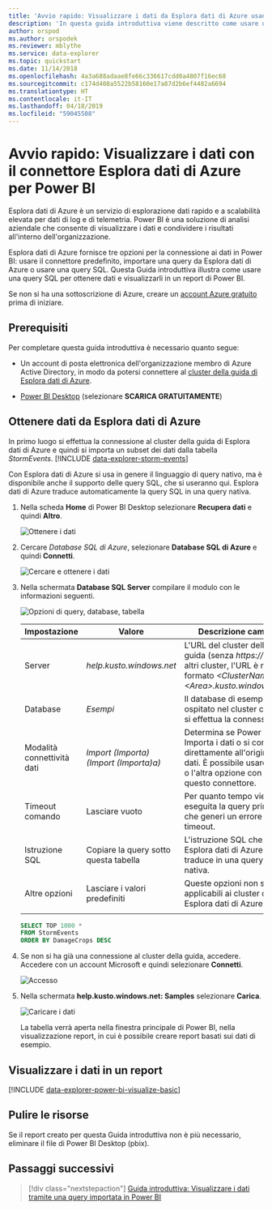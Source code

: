 ```yaml
---
title: 'Avvio rapido: Visualizzare i dati da Esplora dati di Azure usando una query SQL in Power BI'
description: 'In questa guida introduttiva viene descritto come usare una delle tre opzioni per la visualizzazione dei dati in Power BI: una query SQL su un cluster di Esplora dati di Azure.'
author: orspod
ms.author: orspodek
ms.reviewer: mblythe
ms.service: data-explorer
ms.topic: quickstart
ms.date: 11/14/2018
ms.openlocfilehash: 4a3a688adaae8fe66c336617cdd0a4807f16ec68
ms.sourcegitcommit: c174d408a5522b58160e17a87d2b6ef4482a6694
ms.translationtype: HT
ms.contentlocale: it-IT
ms.lasthandoff: 04/18/2019
ms.locfileid: "59045508"
---
```

# <a name="quickstart-visualize-data-using-the-azure-data-explorer-connector-for-power-bi"></a>Avvio rapido: Visualizzare i dati con il connettore Esplora dati di Azure per Power BI

Esplora dati di Azure è un servizio di esplorazione dati rapido e a scalabilità elevata per dati di log e di telemetria. Power BI è una soluzione di analisi aziendale che consente di visualizzare i dati e condividere i risultati all'interno dell'organizzazione.

Esplora dati di Azure fornisce tre opzioni per la connessione ai dati in Power BI: usare il connettore predefinito, importare una query da Esplora dati di Azure o usare una query SQL. Questa Guida introduttiva illustra come usare una query SQL per ottenere dati e visualizzarli in un report di Power BI.

Se non si ha una sottoscrizione di Azure, creare un [account Azure gratuito](https://azure.microsoft.com/free/) prima di iniziare.

## <a name="prerequisites"></a>Prerequisiti

Per completare questa guida introduttiva è necessario quanto segue:

* Un account di posta elettronica dell'organizzazione membro di Azure Active Directory, in modo da potersi connettere al [cluster della guida di Esplora dati di Azure](https://dataexplorer.azure.com/clusters/help/databases/samples).

* [Power BI Desktop](https://powerbi.microsoft.com/get-started/) (selezionare **SCARICA GRATUITAMENTE**)

## <a name="get-data-from-azure-data-explorer"></a>Ottenere dati da Esplora dati di Azure

In primo luogo si effettua la connessione al cluster della guida di Esplora dati di Azure e quindi si importa un subset dei dati dalla tabella *StormEvents*. [!INCLUDE [data-explorer-storm-events](../../includes/data-explorer-storm-events.md)]

Con Esplora dati di Azure si usa in genere il linguaggio di query nativo, ma è disponibile anche il supporto delle query SQL, che si useranno qui. Esplora dati di Azure traduce automaticamente la query SQL in una query nativa.

1. Nella scheda **Home** di Power BI Desktop selezionare **Recupera dati** e quindi **Altro**.

    ![Ottenere i dati](media/power-bi-sql-query/get-data-more.png)

1. Cercare *Database SQL di Azure*, selezionare **Database SQL di Azure** e quindi **Connetti**.

    ![Cercare e ottenere i dati](media/power-bi-sql-query/search-get-data.png)

1. Nella schermata **Database SQL Server** compilare il modulo con le informazioni seguenti.

    ![Opzioni di query, database, tabella](media/power-bi-sql-query/database-table-query.png)

    **Impostazione** | **Valore** | **Descrizione campo**
    |---|---|---|
    | Server | *help.kusto.windows.net* | L'URL del cluster della guida (senza *https://*). Per altri cluster, l'URL è nel formato *\<ClusterName\>.\<Area\>.kusto.windows.net*. |
    | Database | *Esempi* | Il database di esempio ospitato nel cluster con cui si effettua la connessione. |
    | Modalità connettività dati | *Import (Importa) (Import (Importa)a)* | Determina se Power BI Importa i dati o si connette direttamente all'origine dati. È possibile usare l'una o l'altra opzione con questo connettore. |
    | Timeout comando | Lasciare vuoto | Per quanto tempo viene eseguita la query prima che generi un errore di timeout. |
    | Istruzione SQL | Copiare la query sotto questa tabella | L'istruzione SQL che Esplora dati di Azure traduce in una query nativa. |
    | Altre opzioni | Lasciare i valori predefiniti | Queste opzioni non sono applicabili ai cluster di Esplora dati di Azure. |
    | | | |

    ```SQL
    SELECT TOP 1000 *
    FROM StormEvents
    ORDER BY DamageCrops DESC
    ```

1. Se non si ha già una connessione al cluster della guida, accedere. Accedere con un account Microsoft e quindi selezionare **Connetti**.

    ![Accesso](media/power-bi-sql-query/sign-in.png)

1. Nella schermata **help.kusto.windows.net: Samples** selezionare **Carica**.

    ![Caricare i dati](media/power-bi-sql-query/load-data.png)

    La tabella verrà aperta nella finestra principale di Power BI, nella visualizzazione report, in cui è possibile creare report basati sui dati di esempio.

## <a name="visualize-data-in-a-report"></a>Visualizzare i dati in un report

[!INCLUDE [data-explorer-power-bi-visualize-basic](../../includes/data-explorer-power-bi-visualize-basic.md)]

## <a name="clean-up-resources"></a>Pulire le risorse

Se il report creato per questa Guida introduttiva non è più necessario, eliminare il file di Power BI Desktop (pbix).

## <a name="next-steps"></a>Passaggi successivi

> [!div class="nextstepaction"]
> [Guida introduttiva: Visualizzare i dati tramite una query importata in Power BI](power-bi-connector.md)